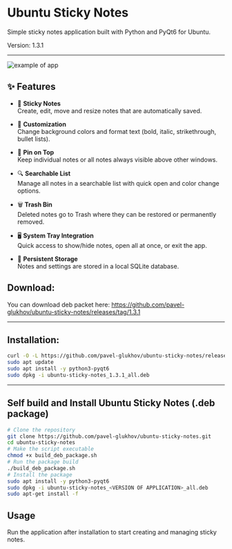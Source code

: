 # Ubuntu Sticky Notes

Simple sticky notes application built with Python and PyQt6 for Ubuntu.

Version: 1.3.1
_______________

![example of app](https://github.com/pavel-glukhov/ubuntu_sticky_notes/blob/main/pic/example_1.3.0.png)

## ✨ Features

- 📝 **Sticky Notes**  
  Create, edit, move and resize notes that are automatically saved.

- 🎨 **Customization**  
  Change background colors and format text (bold, italic, strikethrough, bullet lists).

- 📌 **Pin on Top**  
  Keep individual notes or all notes always visible above other windows.

- 🔍 **Searchable List**  
  Manage all notes in a searchable list with quick open and color change options.

- 🗑 **Trash Bin**  
  Deleted notes go to Trash where they can be restored or permanently removed.

- 🖥 **System Tray Integration**  
  Quick access to show/hide notes, open all at once, or exit the app.

- 💾 **Persistent Storage**  
  Notes and settings are stored in a local SQLite database.


## Download:
You can download deb packet here:
https://github.com/pavel-glukhov/ubuntu-sticky-notes/releases/tag/1.3.1
______________________________________________________________________________________
## Installation:
```bash
curl -O -L https://github.com/pavel-glukhov/ubuntu-sticky-notes/releases/download/1.3.1/ubuntu-sticky-notes_1.3.1_all.deb
sudo apt update
sudo apt install -y python3-pyqt6
sudo dpkg -i ubuntu-sticky-notes_1.3.1_all.deb
```
_____________________________________________________________________________________
## Self build and Install Ubuntu Sticky Notes (.deb package)

``` bash
# Clone the repository
git clone https://github.com/pavel-glukhov/ubuntu-sticky-notes.git
cd ubuntu-sticky-notes
# Make the script executable
chmod +x build_deb_package.sh
# Run the package build
./build_deb_package.sh
# Install the package
sudo apt install -y python3-pyqt6
sudo dpkg -i ubuntu-sticky-notes_<VERSION OF APPLICATION>_all.deb
sudo apt-get install -f
```

## Usage
Run the application after installation to start creating and managing sticky notes.
